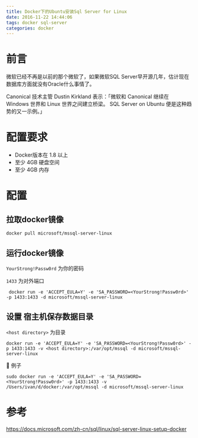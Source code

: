 ```yaml
---
title: Docker下的Ubuntu安装Sql Server for Linux
date: 2016-11-22 14:44:06
tags: docker sql-server
categories: docker
---
```


# 前言

微软已经不再是以前的那个微软了，如果微软SQL Server早开源几年，估计现在数据库方面就没有Oracle什么事情了。

Canonical 技术主管 Dustin Kirkland 表示：「微软和 Canonical 继续在 Windows 世界和 Linux 世界之间建立桥梁。 SQL Server on Ubuntu 便是这种趋势的又一示例。」

<!--more -->
# 配置要求

* Docker版本在 1.8 以上
* 至少 4GB 硬盘空间
* 至少 4GB 内存

# 配置
## 拉取docker镜像
```
docker pull microsoft/mssql-server-linux
```
## 运行docker镜像

``YourStrong!Passw0rd`` 为你的密码

``1433`` 为对外端口
```
 docker run -e 'ACCEPT_EULA=Y' -e 'SA_PASSWORD=<YourStrong!Passw0rd>' -p 1433:1433 -d microsoft/mssql-server-linux
```
## 设置 宿主机保存数据目录

``<host directory>`` 为目录

```
docker run -e 'ACCEPT_EULA=Y' -e 'SA_PASSWORD=<YourStrong!Passw0rd>' -p 1433:1433 -v <host directory>:/var/opt/mssql -d microsoft/mssql-server-linux
```
🌰 例子
```
sudo docker run -e 'ACCEPT_EULA=Y' -e 'SA_PASSWORD=<YourStrong!Passw0rd>' -p 1433:1433 -v /Users/ivan/d/docker:/var/opt/mssql -d microsoft/mssql-server-linux
```
# 参考
https://docs.microsoft.com/zh-cn/sql/linux/sql-server-linux-setup-docker

